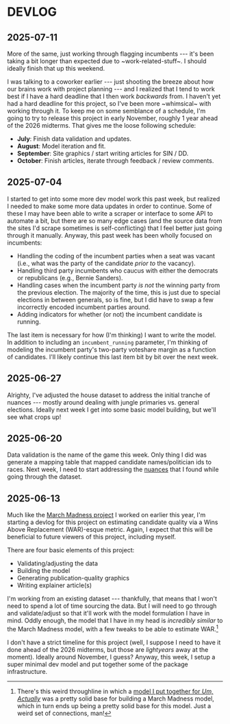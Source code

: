# DEVLOG

## 2025-07-11

More of the same, just working through flagging incumbents --- it's been taking a bit longer than expected due to \~work-related-stuff\~. I should ideally finish that up this weekend.

I was talking to a coworker earlier --- just shooting the breeze about how our brains work with project planning --- and I realized that I tend to work best if I have a hard deadline that I then work *backwards* from. I haven't yet had a hard deadline for this project, so I've been more \~whimsical\~ with working through it. To keep me on some semblance of a schedule, I'm going to try to release this project in early November, roughly 1 year ahead of the 2026 midterms. That gives me the loose following schedule:

* **July**: Finish data validation and updates.
* **August**: Model iteration and fit.
* **September**: Site graphics / start writing articles for SIN / DD.
* **October**: Finish articles, iterate through feedback / review comments.

## 2025-07-04

I started to get into some more dev model work this past week, but realized I needed to make some more data updates in order to continue. Some of these I may have been able to write a scraper or interface to some API to automate a bit, but there are so many edge cases (and the source data from the sites I'd scrape sometimes is self-conflicting) that I feel better just going through it manually. Anyway, this past week has been wholly focused on incumbents:

* Handling the coding of the incumbent parties when a seat was vacant (i.e., what was the party of the candidate *prior to* the vacancy).
* Handling third party incumbents who caucus with either the democrats or republicans (e.g., Bernie Sanders).
* Handling cases when the incumbent party *is not* the winning party from the previous election. The majority of the time, this is just due to special elections in between generals, so is fine, but I did have to swap a few incorrectly encoded incumbent parties around.
* Adding indicators for whether (or not) the incumbent candidate is running.

The last item is necessary for how (I'm thinking) I want to write the model. In addition to including an `incumbent_running` parameter, I'm thinking of modeling the incumbent party's two-party voteshare margin as a function of candidates. I'll likely continue this last item bit by bit over the next week.

## 2025-06-27

Alrighty, I've adjusted the house dataset to address the initial tranche of nuances --- mostly around dealing with jungle primaries vs. general elections. Ideally next week I get into some basic model building, but we'll see what crops up!

## 2025-06-20

Data validation is the name of the game this week. Only thing I did was generate a mapping table that mapped candidate names/politician ids to races. Next week, I need to start addressing the [nuances](https://github.com/markjrieke/2026-war/issues/2) that I found while going through the dataset.

## 2025-06-13

Much like the [March Madness project](https://github.com/markjrieke/2025-march-madness) I worked on earlier this year, I'm starting a devlog for this project on estimating candidate quality via a Wins Above Replacement (WAR)-esque metric. Again, I expect that this will be beneficial to future viewers of this project, including myself.

There are four basic elements of this project:

* Validating/adjusting the data
* Building the model
* Generating publication-quality graphics
* Writing explainer article(s)

I'm working from an existing dataset --- thankfully, that means that I won't need to spend a lot of time sourcing the data. But I will need to go through and validate/adjust so that it'll work with the model formulation I have in mind. Oddly enough, the model that I have in my head is *incredibly similar* to the March Madness model, with a few tweaks to be able to estimate WAR.[^1]

I don't have a strict timeline for this project (well, I suppose I need to have it done ahead of the 2026 midterms, but those are *lightyears* away at the moment). Ideally around November, I guess? Anyway, this week, I setup a super minimal dev model and put together some of the package infrastructure.

[^1]: There's this weird throughline in which a [model I put together for *Um, Actually*](https://www.thedatadiary.net/posts/2024-10-06-actually/) was a pretty solid base for building a March Madness model, which in turn ends up being a pretty solid base for this model. Just a weird set of connections, man!
